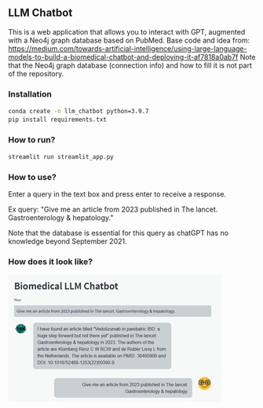 ## LLM Chatbot
This is a web application that allows you to interact with GPT, augmented with a Neo4j graph database based on PubMed. 
Base code and idea from: https://medium.com/towards-artificial-intelligence/using-large-language-models-to-build-a-biomedical-chatbot-and-deploying-it-af7818a0ab7f
Note that the Neo4j graph database (connection info) and how to fill it is not part of the repository.

### Installation
```bash
conda create -n llm_chatbot python=3.9.7
pip install requirements.txt
```

### How to run?
```bash
streamlit run streamlit_app.py
```

### How to use?
Enter a query in the text box and press enter to receive a response.

Ex query: "Give me an article from 2023 published in The lancet. Gastroenterology & hepatology."

Note that the database is essential for this query as chatGPT has no knowledge beyond September 2021.

### How does it look like?
![Prototype](https://github.com/Koris/llm_chatbot/blob/main/prototype.jpg?raw=true)